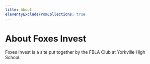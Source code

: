```yaml
---
title: About
eleventyExcludeFromCollections: true
---
```

<div class="prose">

# About Foxes Invest

Foxes Invest is a site put together by the FBLA Club at Yorkville High School.

</div>